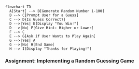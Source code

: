 ```mermaid
flowchart TD
  A[Start] --> B[Generate Random Number 1-100]
  B --> C[Prompt User for a Guess]
  C --> D{Is Guess Correct?}
  D -->|Yes| E[Display "You Win!"]
  D -->|No| F[Give Hint: Higher or Lower]
  F --> C
  E --> G[Ask if User Wants to Play Again]
  G -->|Yes| A
  G -->|No| H[End Game]
  H --> I[Display "Thanks for Playing!"]
```

### Assignment: Implementing a Random Guessing Game  
